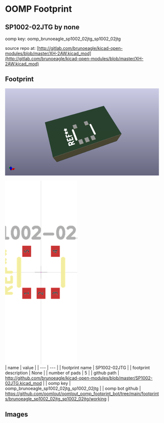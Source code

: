 # OOMP Footprint  
## SP1002-02JTG  by none  
  
oomp key: oomp_brunoeagle_sp1002_02jtg_sp1002_02jtg  
  
source repo at: [http://gitlab.com/brunoeagle/kicad-open-modules/blob/master/XH-2AW.kicad_mod](http://gitlab.com/brunoeagle/kicad-open-modules/blob/master/XH-2AW.kicad_mod)  
## Footprint  
  
[![working_kicad_pcb_3d.png](working_kicad_pcb_3d_600.png)](working_kicad_pcb_3d.png)  
  
[![working.png](working_600.png)](working.png)  
| name | value | 
| --- | --- | 
| footprint name | SP1002-02JTG | 
| footprint description | None | 
| number of pads | 5 | 
| github path | http://github.com/brunoeagle/kicad-open-modules/blob/master/SP1002-02JTG.kicad_mod | 
| oomp key | oomp_brunoeagle_sp1002_02jtg_sp1002_02jtg | 
| oomp bot github | https://github.com/oomlout/oomlout_oomp_footprint_bot/tree/main/footprints/brunoeagle_sp1002_02jtg_sp1002_02jtg/working | 
## Images  
